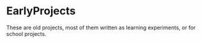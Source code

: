 # EarlyProjects
These are old projects, most of them written as learning experiments, or for school projects.